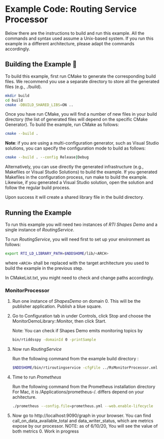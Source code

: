 # Example Code: Routing Service Processor

Below there are the instructions to build and run this example. All the commands
and syntax used assume a Unix-based system. If you run this example in a
different architecture, please adapt the commands accordingly.

## Building the Example :wrench:

To build this example, first run CMake to generate the corresponding build
files. We recommend you use a separate directory to store all the generated
files (e.g., ./build).

```sh
mkdir build
cd build
cmake -DBUILD_SHARED_LIBS=ON ..
```

Once you have run CMake, you will find a number of new files in your build
directory (the list of generated files will depend on the specific CMake
Generator). To build the example, run CMake as follows:

```sh
cmake --build .
```

**Note**: if you are using a multi-configuration generator, such as Visual
Studio solutions, you can specify the configuration mode to build as follows:

```sh
cmake --build . --config Release|Debug
```

Alternatively, you can use directly the generated infrastructure (e.g.,
Makefiles or Visual Studio Solutions) to build the example. If you generated
Makefiles in the configuration process, run make to build the example. Likewise,
if you generated a Visual Studio solution, open the solution and follow the
regular build process.

Upon success it will create a shared library file in the build directory.

## Running the Example

To run this example you will need two instances of *RTI Shapes Demo* and a
single instance of *RoutingService*.

To run *RoutingService*, you will need first to set up your environment as
follows:

```sh
export RTI_LD_LIBRARY_PATH=$NDDSHOME/lib/<ARCH>
```

where `<ARCH>` shall be replaced with the target architecture you used to build
the example in the previous step.

In CMakeList.txt, you might need to check and change paths accordingly.

### MonitorProcessor

1.  Run one instance of *ShapesDemo* on domain 0. This will be the publisher
    application. Publish a blue square.

2.  Go to Configuration tab in under Controls, click Stop and choose the
    MonitorDemoLibrary::Monitor, then click Start.

    Note: You can check if Shapes Demo emits monitoring topics by
    ```sh
    bin/rtiddsspy -domainId 0 -printSample
    ```

3.  Now run *RoutingService* 

    Run the following command from the example build directory :

    ```sh
    $NDDSHOME/bin/rtiroutingservice -cfgFile ../RsMonitorProcessor.xml -cfgName MonitoringTopicExposer
    ```

4.  Time to run *Prometheus*

    Run the following command from the Prometheus installation directory 
    For Mac, it is /Applications/prometheus-<ARCH>/. <ARCH> differs depend on your achitecture.

    ```sh
    ./prometheus --config.file=prometheus.yml --web.enable-lifecycle
    ```

5.  Now go to http://localhost:9090/graph in your browser.
    You can find call_on_data_available_total and data_writer_status, 
    which are metrics expose by our processor.
    NOTE: as of 6/10/20, You will see the value of both metrics 0. Work in progress
